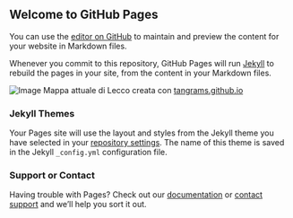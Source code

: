 ## Welcome to GitHub Pages

You can use the [editor on GitHub](https://github.com/progettoponlecco/Progetto-Pon-Lecco/edit/master/index.md) to maintain and preview the content for your website in Markdown files.

Whenever you commit to this repository, GitHub Pages will run [Jekyll](https://jekyllrb.com/) to rebuild the pages in your site, from the content in your Markdown files.

![Image](https://i.imgur.com/yD7rcQt.png)
Mappa attuale di Lecco creata con [tangrams.github.io](https://tangrams.github.io/tangram)

### Jekyll Themes

Your Pages site will use the layout and styles from the Jekyll theme you have selected in your [repository settings](https://github.com/progettoponlecco/Progetto-Pon-Lecco/settings). The name of this theme is saved in the Jekyll `_config.yml` configuration file.

### Support or Contact

Having trouble with Pages? Check out our [documentation](https://help.github.com/categories/github-pages-basics/) or [contact support](https://github.com/contact) and we’ll help you sort it out.
